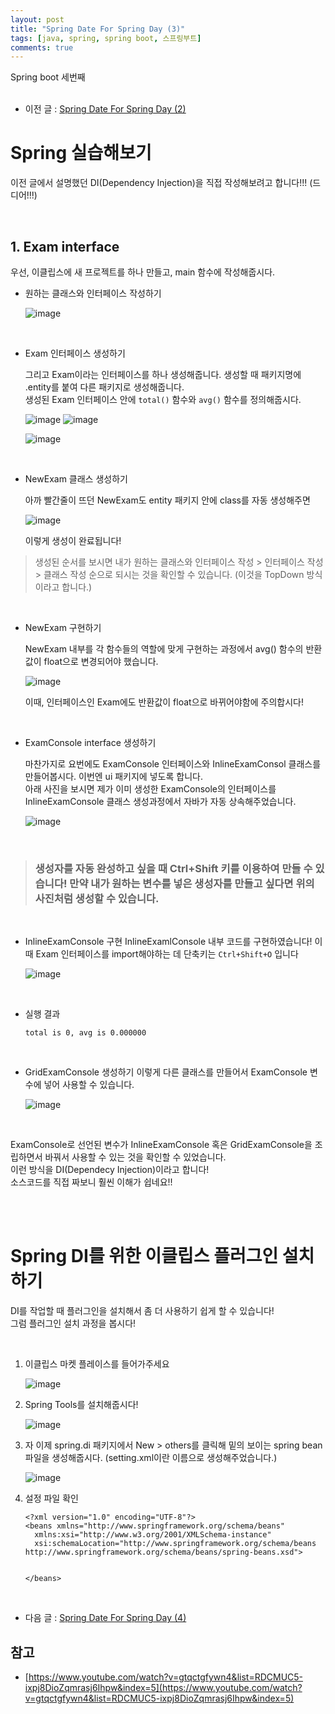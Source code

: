 ```yaml
---
layout: post
title: "Spring Date For Spring Day (3)"
tags: [java, spring, spring boot, 스프링부트]
comments: true
---
```


Spring boot 세번째<br>
<br>

- 이전 글 : [Spring Date For Spring Day (2)](https://bosl95.github.io/Spring-Date-For-Spring-Day-2/)

# Spring 실습해보기

이전 글에서 설명했던 DI(Dependency Injection)을 직접 작성해보려고 합니다!!! (드디어!!!)<br>

<br>

## 1. Exam interface

우선, 이클립스에 새 프로젝트를 하나 만들고, main 함수에 작성해줍시다.<br>


- 원하는 클래스와 인터페이스 작성하기

  ![image](https://user-images.githubusercontent.com/34594339/99088436-64a79000-260f-11eb-8f20-386f2e6ff4bb.png)


<br>

- Exam 인터페이스 생성하기

  그리고 Exam이라는 인터페이스를 하나 생성해줍니다. 생성할 때 패키지명에 .entity를 붙여 다른 패키지로 생성해줍니다.<br>
  생성된 Exam 인터페이스 안에 `total()` 함수와 `avg()` 함수를 정의해줍시다.<br>

    ![image](https://user-images.githubusercontent.com/34594339/99088577-94ef2e80-260f-11eb-88d3-e99efb5a99a6.png) 
    ![image](https://user-images.githubusercontent.com/34594339/99088679-afc1a300-260f-11eb-8782-385ac6157380.png)

    ![image](https://user-images.githubusercontent.com/34594339/99088984-1777ee00-2610-11eb-927d-e1be1df12e15.png)

<br>

- NewExam 클래스 생성하기 

  아까 빨간줄이 뜨던 NewExam도 entity 패키지 안에 class를 자동 생성해주면<br>

    ![image](https://user-images.githubusercontent.com/34594339/99089180-527a2180-2610-11eb-9b78-dafcb37ffdd6.png)

  이렇게 생성이 완료됩니다!<br>

> 생성된 순서를 보시면 내가 원하는 클래스와 인터페이스 작성 > 인터페이스 작성 > 클래스 작성 순으로 되시는 것을 확인할 수 있습니다. (이것을 TopDown 방식이라고 합니다.)<br>

<br>

- NewExam 구현하기 

  NewExam 내부를 각 함수들의 역할에 맞게 구현하는 과정에서 avg() 함수의 반환값이 float으로 변경되어야 했습니다.<br>

   ![image](https://user-images.githubusercontent.com/34594339/99089770-10051480-2611-11eb-87dc-48e06a6d108b.png)

  이때, 인터페이스인 Exam에도 반환값이 float으로 바뀌어야함에 주의합시다!<br>

<br>

- ExamConsole interface 생성하기 

  마찬가지로 요번에도 ExamConsole 인터페이스와 InlineExamConsol 클래스를 만들어봅시다. 이번엔 ui 패키지에 넣도록 합니다.<br>
  아래 사진을 보시면 제가 이미 생성한 ExamConsole의 인터페이스를 InlineExamConsole 클래스 생성과정에서 자바가 자동 상속해주었습니다.<br>

  ![image](https://user-images.githubusercontent.com/34594339/99089998-61150880-2611-11eb-94b1-142435c0f815.png)

<br>

> ### 생성자를 자동 완성하고 싶을 때 Ctrl+Shift 키를 이용하여 만들 수 있습니다! 만약 내가 원하는 변수를 넣은 생성자를 만들고 싶다면 위의 사진처럼 생성할 수 있습니다. 

<br>

- InlineExamConsole 구현
  InlineExamlConsole 내부 코드를 구현하였습니다! 이때 Exam 인터페이스를 import해야하는 데 단축키는 `Ctrl+Shift+O` 입니다<br>

  ![image](https://user-images.githubusercontent.com/34594339/99091195-e51bc000-2612-11eb-8592-12ebee8d6073.png)
 
<br>

- 실행 결과

      total is 0, avg is 0.000000

<br>

- GridExamConsole 생성하기
  이렇게 다른 클래스를 만들어서 ExamConsole 변수에 넣어 사용할 수 있습니다. <br>

  ![image](https://user-images.githubusercontent.com/34594339/99092016-f9ac8800-2613-11eb-912f-698d07da2a91.png)

<br>


ExamConsole로 선언된 변수가 InlineExamConsole 혹은 GridExamConsole을 조립하면서 바꿔서 사용할 수 있는 것을 확인할 수 있었습니다.<br>
이런 방식을 DI(Dependecy Injection)이라고 합니다!<br>
소스코드를 직접 짜보니 훨씬 이해가 쉽네요!!<br>

<br>
<br>

# Spring DI를 위한 이클립스 플러그인 설치하기

DI를 작업할 때 플러그인을 설치해서 좀 더 사용하기 쉽게 할 수 있습니다!<br>
그럼 플러그인 설치 과정을 봅시다!<br>

<br>

1. 이클립스 마켓 플레이스를 들어가주세요

    ![image](https://user-images.githubusercontent.com/34594339/99152388-cbe34400-26e4-11eb-928c-8f5c7200f1c1.png)

2.  Spring Tools를 설치해줍시다!

    ![image](https://user-images.githubusercontent.com/34594339/99152468-56c43e80-26e5-11eb-8a94-794196082feb.png)

3. 자 이제 spring.di 패키지에서 New > others를 클릭해 밑의 보이는 spring bean 파일을 생성해줍시다. (setting.xml이란 이름으로 생성해주었습니다.)

    ![image](https://user-images.githubusercontent.com/34594339/99152562-dd791b80-26e5-11eb-853a-44d2d126d667.png)
    
4. 설정 파일 확인

       <?xml version="1.0" encoding="UTF-8"?>
       <beans xmlns="http://www.springframework.org/schema/beans"
         xmlns:xsi="http://www.w3.org/2001/XMLSchema-instance"
         xsi:schemaLocation="http://www.springframework.org/schema/beans http://www.springframework.org/schema/beans/spring-beans.xsd">


       </beans>

<br>

- 다음 글 : [Spring Date For Spring Day (4)](https://bosl95.github.io/Spring-Date-For-Spring-Day-4/)

## 참고

- [https://www.youtube.com/watch?v=gtqctgfywn4&list=RDCMUC5-ixpj8DioZqmrasj6Ihpw&index=5](https://www.youtube.com/watch?v=gtqctgfywn4&list=RDCMUC5-ixpj8DioZqmrasj6Ihpw&index=5)
